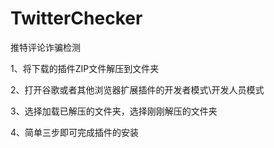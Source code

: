 # TwitterChecker
推特评论诈骗检测

1、将下载的插件ZIP文件解压到文件夹

2、打开谷歌或者其他浏览器扩展插件的开发者模式\开发人员模式

3、选择加载已解压的文件夹，选择刚刚解压的文件夹

4、简单三步即可完成插件的安装
